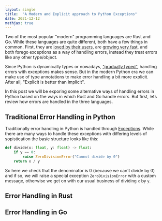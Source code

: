 ```yaml
---
layout: single
title:  "A Modern and Explicit approach to Python Exceptions"
date: 2021-12-12
mathjax: true
---
```

Two of the most popular "modern" programming languages are Rust and Go. While these
languages are quite different, both have a few things in common. First, they are
[loved by their users](), are [growing very fast](), and both forego exceptions
as a way of handling errors, instead they treat errors like any other type/object.

Since Python is dynamically types or nowadays, ["gradually typed"](), handling
errors with exceptions makes sense. But in the modern Python era we can make
use of type annotations to make error handling a bit more explicit. After all,
"Explicit is better than implicit".

In this post we will be exporing some alternative ways of handling errors in Python
based on the ways in which Rust and Go handle errors. But first, lets review how
errors are handled in the three languages.

## Traditional Error Handling in Python

Traditionally error handling in Python is handled through [Exceptions](https://docs.python.org/3/tutorial/errors.html). While there are many ways to handle these exceptions
with differing levels of sopistication the basic structure looks like this:
```python
def divide(x: float, y: float) -> float:
    if y == 0:
        raise ZeroDivisionError("Cannot divide by 0")
    return x / y
```
So here we check that the denominator is 0 (because we can't divide by 0) and if so, we
will raise a special exception `ZeroDivisionError` with a custom message, otherwise we
get on with our usual business of dividing `x` by `y`.

## Error Handling in Rust

## Error Handling in Go
